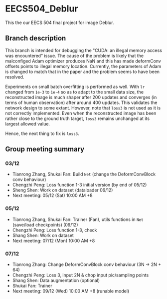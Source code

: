 # EECS504_Deblur
This the our EECS 504 final project for image Deblur.

## Branch description
This branch is intended for debugging the "CUDA: an illegal memory access was encountered" issue. 
The cause of the problem is likely that the malconfiged Adam optimizer produces NaN and this has made deformConv offsets points to illegal memory location.
Currently, the parameters of Adam is changed to match that in the paper and the problem seems to have been resolved.

Experiments on small batch overfitting is performed as well. With `lr` changed from `1e-3` to `1e-4` so as to adapt to the small data size, the reconstructed image is much shaper after 200 updates and converges (in terms of human observation) after around 400 updates. This validates the network design to some extant. However, note that `loss3` is not used as it is not correctly implemented. Even when the reconstructed image has been rather close to the ground truth target, `loss3` remains unchanged at its largest allowed value.

Hence, the next thing to fix is `loss3`.


## Group meeting summary

### 03/12
+ Tianrong Zhang, Shukai Fan: Build `Net` (change the DeformConvBlock conv behaviour)
+ Chengzhi Peng: Loss function 1-3 initial version (by end of 05/12) 
+ Sheng Shen: Work on dataset (dataloader 06/12)
+ Next meeting: 05/12 (Sat) 10:00 AM +8

### 05/12
+ Tianrong Zhang, Shukai Fan: Trainer (Fan), utils functions in `Net` (save/load checkpoints) (09/12)
+ Chengzhi Peng: Loss function 1-3, check
+ Shang Shen: Work on dataset
+ Next meeting: 07/12 (Mon) 10:00 AM +8

### 07/12
+ Tianrong Zhang: Change DeformConvBlock conv behaviour (3N -> 2N + 64)
+ Chengzhi Peng: Loss 3, input 2N & chop input pic/sampling points
+ Shang Shen: Data augmentation (optional)
+ Shukai Fan: Trainer
+ Next meeting: 09/12 (Wed) 10:00 AM +8 (runable model)
